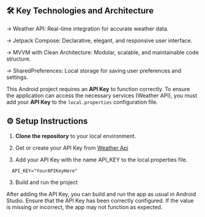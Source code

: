 ## 🛠️ **Key Technologies and Architecture**

-> Weather API: Real-time integration for accurate weather data.

-> Jetpack Compose: Declarative, elegant, and responsive user interface.

-> MVVM with Clean Architecture: Modular, scalable, and maintainable code structure.

-> SharedPreferences: Local storage for saving user preferences and settings.

This Android project requires an **API Key** to function correctly. To ensure the application can access the necessary services (Weather API), you must add your **API Key** to the `local.properties` configuration file.

## ⚙️ **Setup Instructions**

1. **Clone the repository** to your local environment.
2. Get or create your API Key from [Weather Api](https://www.weatherapi.com/docs/)

3. Add your API Key with the name API_KEY to the local.properties file. 

```properties
  API_KEY="YourAPIKeyHere"
```
3. Build and run the project

After adding the API Key, you can build and run the app as usual in Android Studio.
Ensure that the API Key has been correctly configured. If the value is missing or incorrect, the app may not function as expected.
